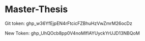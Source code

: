 # Master-Thesis
Git token:
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

New Token:
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
